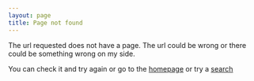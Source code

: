 ```yaml
---
layout: page
title: Page not found
---
```


The url requested does not have a page. The url could be wrong or
there could be something wrong on my side.

You can check it and try again or go to the [homepage](/) or try a
[search](/search?query=)
